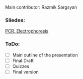 Main contributor: Razmik Sargsyan


### Sliedes: 
[PCR, Electrophoresis](https://docs.google.com/presentation/d/1H_sfJ5oq8GtrkskQf71bnDlZEpSfhqjmJBk-AE27vKw/edit?slide=id.p#slide=id.p) 



### ToDo: 
- [ ] Main outline of the presentation
- [ ] Final Draft
- [ ] Quizzes
- [ ] Final version
